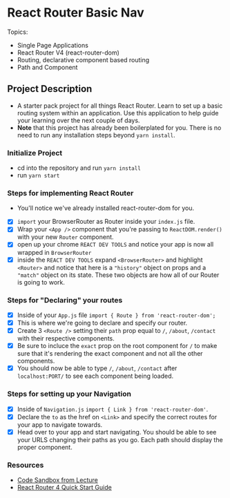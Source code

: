 # React Router Basic Nav

Topics:

* Single Page Applications
* React Router V4 (react-router-dom)
* Routing, declarative component based routing
* Path and Component

## Project Description

* A starter pack project for all things React Router. Learn to set up a basic routing system within an application. Use this application to help guide your learning over the next couple of days.
* **Note** that this project has already been boilerplated for you. There is no need to run any installation steps beyond `yarn install`.

### Initialize Project

* cd into the repository and run `yarn install`
* run `yarn start`

### Steps for implementing React Router

* You'll notice we've already installed react-router-dom for you.
* [x] `import` your BrowserRouter as Router inside your `index.js` file.
* [x] Wrap your `<App />` component that you're passing to `ReactDOM.render()` with your new `Router` component.
* [x] open up your chrome `REACT DEV TOOLS` and notice your app is now all wrapped in `BrowserRouter`
* [x] inside the `REACT DEV TOOLS` expand `<BrowserRouter>` and highlight `<Router>` and notice that here is a `"history"` object on props and a `"match"` object on its state. These two objects are how all of our Router is going to work. 

### Steps for "Declaring" your routes

* [x] Inside of your `App.js` file `import { Route } from 'react-router-dom';`
* [x] This is where we're going to declare and specify our router.
* [x] Create 3 `<Route />` setting their `path` prop equal to `/`, `/about`, `/contact` with their respective components.
* [x] Be sure to incluce the `exact` prop on the root component for `/` to make sure that it's rendering the exact component and not all the other components.
* [x] You should now be able to type `/`, `/about`, `/contact` after `localhost:PORT/` to see each component being loaded.

### Steps for setting up your Navigation

* [x] Inside of `Navigation.js` `import { Link } from 'react-router-dom'`.
* [x] Declare the `to` as the href on `<Link>` and specify the correct routes for your app to navigate towards.
* [x] Head over to your app and start navigating. You should be able to see your URLS changing their paths as you go. Each path should display the proper component. 

### Resources

* [Code Sandbox from Lecture](https://codesandbox.io/s/n58oqgwmP)
* [React Router 4 Quick Start Guide](https://reacttraining.com/react-router/web/guides/quick-start)
